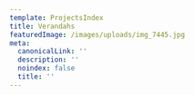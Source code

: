 ```yaml
---
template: ProjectsIndex
title: Verandahs
featuredImage: /images/uploads/img_7445.jpg
meta:
  canonicalLink: ''
  description: ''
  noindex: false
  title: ''
---
```


